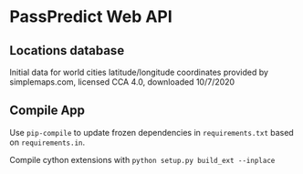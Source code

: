 # PassPredict Web API

## Locations database

Initial data for world cities latitude/longitude coordinates provided by simplemaps.com, licensed CCA 4.0, downloaded 10/7/2020


## Compile App

Use `pip-compile` to update frozen dependencies in `requirements.txt` based on `requirements.in`.

Compile cython extensions with `python setup.py build_ext --inplace`
